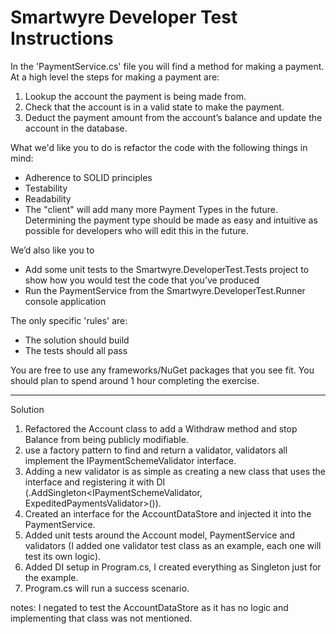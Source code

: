 # Smartwyre Developer Test Instructions

In the 'PaymentService.cs' file you will find a method for making a payment. At a high level the steps for making a payment are:

 1. Lookup the account the payment is being made from.
 2. Check that the account is in a valid state to make the payment.
 3. Deduct the payment amount from the account’s balance and update the account in the database.

What we'd like you to do is refactor the code with the following things in mind:

 - Adherence to SOLID principles
 - Testability
 - Readability
 - The "client" will add many more Payment Types in the future. Determining the payment type should be made as easy and intuitive as possible for developers who will edit this in the future.

We’d also like you to 
 - Add some unit tests to the Smartwyre.DeveloperTest.Tests project to show how you would test the code that you’ve produced 
 - Run the PaymentService from the Smartwyre.DeveloperTest.Runner console application

The only specific 'rules' are:

- The solution should build
- The tests should all pass

You are free to use any frameworks/NuGet packages that you see fit. You should plan to spend around 1 hour completing the exercise.



--------------------------------------------------------------------------------------------------------------------------------------------------------------------------------------------------------

Solution

1) Refactored the Account class to add a Withdraw method and stop Balance from being publicly modifiable.
2) use a factory pattern to find and return a validator, validators all implement the IPaymentSchemeValidator interface.
3) Adding a new validator is as simple as creating a new class that uses the interface and registering it with DI (.AddSingleton<IPaymentSchemeValidator, ExpeditedPaymentsValidator>()).
4) Created an interface for the AccountDataStore and injected it into the PaymentService.
5) Added unit tests around the Account model, PaymentService and validators (I added one validator test class as an example, each one will test its own logic).
6) Added DI setup in Program.cs, I created everything as Singleton just for the example. 
7) Program.cs will run a success scenario.

notes: I negated to test the AccountDataStore as it has no logic and implementing that class was not mentioned. 